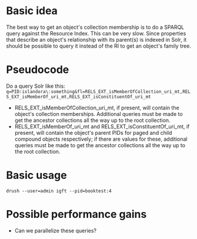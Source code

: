 # Basic idea

The best way to get an object's collection membership is to do a SPARQL query against the Resource Index. This can be very slow. Since properties that describe an object's relationship with its parent(s) is indexed in Solr, it should be possible to query it instead of the RI to get an object's family tree.

# Pseudocode

Do a query Solr like this: `q=PID:islandora\:something&fl=RELS_EXT_isMemberOfCollection_uri_mt,RELS_EXT_isMemberOf_uri_mt,RELS_EXT_isConstituentOf_uri_mt`

* RELS_EXT_isMemberOfCollection_uri_mt, if present, will contain the object's collection memberships. Additional queries must be made to get the ancestor collections all the way up to the root collection.
* RELS_EXT_isMemberOf_uri_mt and RELS_EXT_isConstituentOf_uri_mt, if present, will contain the object's parent PIDs for paged and child compound objects respectively; if there are values for these, additional queries must be made to get the ancestor collections all the way up to the root collection.

# Basic usage

`drush --user=admin igft --pid=booktest:4`

# Possible performance gains

* Can we parallelize these queries?
